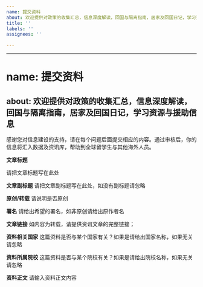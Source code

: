 ```yaml
---
name: 提交资料
about: 欢迎提供对政策的收集汇总，信息深度解读，回国与隔离指南，居家及回国日记，学习资源与援助信息
title: ''
labels: ''
assignees: ''

---
```


---
# name: 提交资料
about: 欢迎提供对政策的收集汇总，信息深度解读，回国与隔离指南，居家及回国日记，学习资源与援助信息
---

感谢您对信息建设的支持，请在每个问题后面提交相应的内容。通过审核后，你的信息将汇入数据及资讯库，帮助到全球留学生与其他海外人员。

**文章标题**

请把文章标题写在此处

**文章副标题**
请把文章副标题写在此处，如没有副标题请忽略

**原创/转载**
请说明是否原创

**署名**
请给出希望的署名，如非原创请给出原作者名

**文章链接**
如内容为转载，请提供资讯文章的完整链接；

**资料相关国家**
这篇资料是否与某个国家有关？如果是请给出国家名称，如果无关请忽略

**资料所属院校**
这篇资料是否与某个院校有关？如果是请给出院校名称，如果无关请忽略

**资料正文**
请输入资料正文内容
